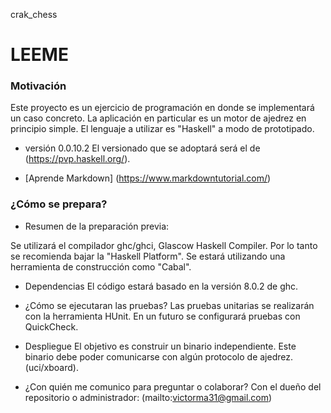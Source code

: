 crak_chess
# LEEME #

### Motivación ###
Este proyecto es un ejercicio de programación en donde se implementará un
caso concreto. La aplicación en particular es un motor de ajedrez en
principio simple. El lenguaje a utilizar es "Haskell" a modo de prototipado.

* versión 0.0.10.2
El versionado que se adoptará será el de (https://pvp.haskell.org/).

* [Aprende Markdown] (https://www.markdowntutorial.com/)

### ¿Cómo se prepara? ###

* Resumen de la preparación previa:

Se utilizará el compilador ghc/ghci, Glascow Haskell Compiler. Por lo tanto
se recomienda bajar la "Haskell Platform". Se estará utilizando una
herramienta de construcción como "Cabal".

* Dependencias
El código estará basado en la versión 8.0.2 de ghc.

* ¿Cómo se ejecutaran las pruebas?
Las pruebas unitarias se realizarán con la herramienta HUnit.
En un futuro se configurará pruebas con QuickCheck.

* Despliegue
El objetivo es construir un binario independiente. Este binario debe poder
comunicarse con algún protocolo de ajedrez. (uci/xboard).

* ¿Con quién me comunico para preguntar o colaborar?
Con el dueño del repositorio o administrador:
(mailto:victorma31@gmail.com)

